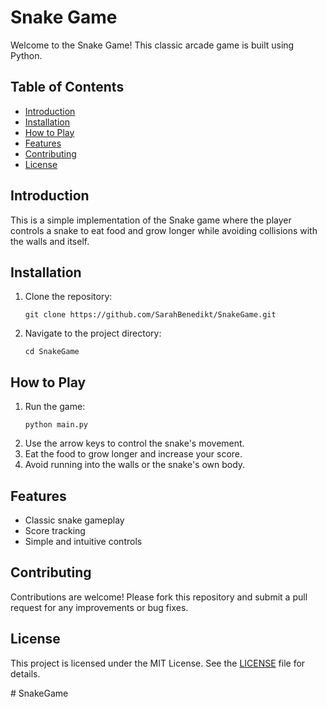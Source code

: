 <h1>Snake Game</h1>

<p>Welcome to the Snake Game! This classic arcade game is built using Python.</p>

<h2>Table of Contents</h2>
<ul>
    <li><a href="#introduction">Introduction</a></li>
    <li><a href="#installation">Installation</a></li>
    <li><a href="#how-to-play">How to Play</a></li>
    <li><a href="#features">Features</a></li>
    <li><a href="#contributing">Contributing</a></li>
    <li><a href="#license">License</a></li>
</ul>

<h2 id="introduction">Introduction</h2>
<p>This is a simple implementation of the Snake game where the player controls a snake to eat food and grow longer while avoiding collisions with the walls and itself.</p>

<h2 id="installation">Installation</h2>
<ol>
    <li>Clone the repository:
        <pre><code>git clone https://github.com/SarahBenedikt/SnakeGame.git</code></pre>
    </li>
    <li>Navigate to the project directory:
        <pre><code>cd SnakeGame</code></pre>
    </li>
</ol>

<h2 id="how-to-play">How to Play</h2>
<ol>
    <li>Run the game:
        <pre><code>python main.py</code></pre>
    </li>
    <li>Use the arrow keys to control the snake's movement.</li>
    <li>Eat the food to grow longer and increase your score.</li>
    <li>Avoid running into the walls or the snake's own body.</li>
</ol>

<h2 id="features">Features</h2>
<ul>
    <li>Classic snake gameplay</li>
    <li>Score tracking</li>
    <li>Simple and intuitive controls</li>
</ul>

<h2 id="contributing">Contributing</h2>
<p>Contributions are welcome! Please fork this repository and submit a pull request for any improvements or bug fixes.</p>

<h2 id="license">License</h2>
<p>This project is licensed under the MIT License. See the <a href="LICENSE">LICENSE</a> file for details.</p>
# SnakeGame
